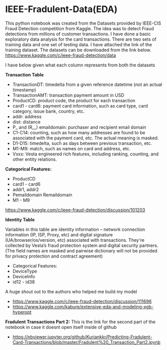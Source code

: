 # IEEE-Fradulent-Data(EDA)

This python notebook was created from the Datasets provided by IEEE-CIS Fraud Detection competition from Kaggle. The idea was to detect Fraud detections from millions of customer transactions. I have done a basic exploratory data analysis for the card transactions. There are two sets of training data and one set of testing data. I have attached the link of the training dataset. The datasets can be downloaded from the link below.
https://www.kaggle.com/c/ieee-fraud-detection/data

I have below given what each column represents from both the datasets

**Transaction Table**

- TransactionDT: timedelta from a given reference datetime (not an actual timestamp)
- TransactionAMT: transaction payment amount in USD
- ProductCD: product code, the product for each transaction
- card1 - card6: payment card information, such as card type, card category, issue bank, country, etc.
- addr: address
- dist: distance
- P_ and (R__) emaildomain: purchaser and recipient email domain
- C1-C14: counting, such as how many addresses are found to be associated with the payment card, etc. The actual meaning is masked.
- D1-D15: timedelta, such as days between previous transaction, etc.
- M1-M9: match, such as names on card and address, etc.
- Vxxx: Vesta engineered rich features, including ranking, counting, and other entity relations.

**Categorical Features:**

- ProductCD
- card1 - card6
- addr1, addr2
- Pemaildomain Remaildomain
- M1 - M9

https://www.kaggle.com/c/ieee-fraud-detection/discussion/101203

**Identity Table**

Variables in this table are identity information – network connection information (IP, ISP, Proxy, etc) and digital signature (UA/browser/os/version, etc) associated with transactions.
They're collected by Vesta’s fraud protection system and digital security partners.
(The field names are masked and pairwise dictionary will not be provided for privacy protection and contract agreement)

- Categorical Features:
- DeviceType
- DeviceInfo
- id12 - id38

A huge shout out to the authors who helped me build my model

- https://www.kaggle.com/c/ieee-fraud-detection/discussion/111696
- https://www.kaggle.com/kabure/extensive-eda-and-modeling-xgb-hyperopt

**Fradulent Transactions Part 2:**
This is the link for the second part of the notebook in case it doesnt open itself inside of github

- https://nbviewer.jupyter.org/github/Kuriankkr/Predicting-Fradulent-Card-Transactions/blob/master/Fradulent%20_Transaction_Part2.ipynb



